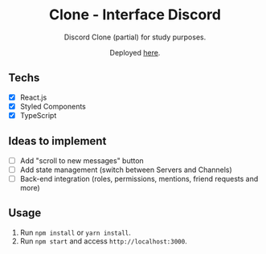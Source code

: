<h1 align="center">
Clone - Interface Discord
</h1>

<p align="center">Discord Clone (partial) for study purposes.</p>
<p align="center">Deployed <a href="http://clone-discord.jazielcavalcante.pe.hu/">here</a>.</p>

## Techs

- [x] React.js
- [x] Styled Components
- [x] TypeScript

## Ideas to implement

- [ ] Add "scroll to new messages" button
- [ ] Add state management (switch between Servers and Channels)
- [ ] Back-end integration (roles, permissions, mentions, friend requests and more)

## Usage

1. Run `npm install` or `yarn install`.<br />
2. Run `npm start` and access `http://localhost:3000`.<br />
